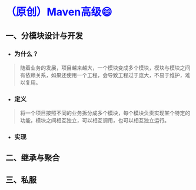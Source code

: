 # <span style='color:blue'>（原创）Maven高级<span>:smile:
## 一、分模块设计与开发
- ### 为什么？
> 随着业务的发展，项目越来越大，一个模块变成多个模块，模块与模块之间有依赖关系，如果还使用一个工程，会导致工程过于庞大，不易于维护，难以复用。
- ### 定义
> 将一个项目按照不同的业务拆分成多个模块，每个模块负责实现某个特定的功能，模块之间相互独立，可以相互调用，也可以相互独立运行。
- ### 实现
> 
## 二、继承与聚合

## 三、私服

